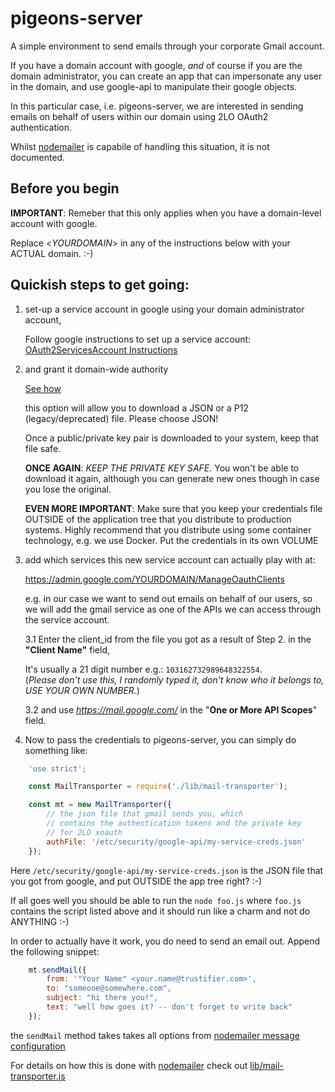 # pigeons-server

A simple environment to send emails through your corporate Gmail account.

If you have a domain account with google, *and* of course if you are the domain
administrator, you can create an app that can impersonate any user in the domain,
and use google-api to manipulate their google objects.  

In this particular case, i.e. pigeons-server, we are interested in sending
emails on behalf of users within our domain using 2LO OAuth2 authentication.

Whilst [nodemailer](https://github.com/nodemailer/nodemailer) is capabile of handling
this situation, it is not documented.

## Before you begin

**IMPORTANT**: Remeber that this only applies when you have a domain-level account with
google.

Replace &lt;*YOURDOMAIN*&gt; in any of the instructions below with your ACTUAL domain. :-)

## Quickish steps to get going:

1. set-up a service account in google using your domain administrator account,

	Follow google instructions to set up a service account:
	[OAuth2ServicesAccount Instructions](https://developers.google.com/identity/protocols/OAuth2ServiceAccount)
	
2. and grant it domain-wide authority

	[See how](https://developers.google.com/identity/protocols/OAuth2ServiceAccount#delegatingauthority)

   this option will allow you to download a JSON or a P12 (legacy/deprecated) 
   file. Please choose JSON! 
   
   Once a public/private key pair is downloaded to your system, keep that file safe.

   **ONCE AGAIN**: *KEEP THE PRIVATE KEY SAFE*. You won't be able to download
	it again, although you can generate new ones though in case you lose the original.

   **EVEN MORE IMPORTANT**: 
	Make sure that you keep your credentials file OUTSIDE of the application tree 
	that you distribute to production systems.
	Highly recommend that you distribute using some container technology, e.g. we use
	Docker.  Put the credentials in its own VOLUME 
	
 
3. add which services this new service account can actually play with at:

	https://admin.google.com/YOURDOMAIN/ManageOauthClients
 
   e.g. in our case we want to send out emails on behalf of our users, so we will add
   the gmail service as one of the APIs we can access through the service account.

   3.1 Enter the client_id from the file you got as a result of Step 2. in the **"Client Name"** field,

   	It's usually a 21 digit number e.g.: `103162732989648322554`.  
   	(*Please don't use this, I randomly typed it, don't know who it belongs to, USE YOUR OWN NUMBER.*)

   3.2 and use *https://mail.google.com/* in the "**One or More API Scopes**" field.


4. Now to pass the credentials to pigeons-server, you can simply do something like:

```javascript
	'use strict';

	const MailTransporter = require('./lib/mail-transporter');

	const mt = new MailTransporter({
		// the json file that gmail sends you, which 
		// contains the authentication tokens and the private key
		// for 2LO xoauth
		authFile: '/etc/security/google-api/my-service-creds.json'
	});

```

   Here `/etc/security/google-api/my-service-creds.json` is the JSON file that you got from google, and
   put OUTSIDE the app tree right? :-)


If all goes well you should be able to run the `node foo.js` where `foo.js` contains 
the script listed above and it should run like a charm and not do ANYTHING :-)

In order to actually have it work, you do need to send an email out. Append the following snippet:


```javascript
	mt.sendMail({
		from: '"Your Name" <your.name@trustifier.com>', 
		to: "someone@somewhere.com", 
		subject: "hi there you!",
		text: "well how goes it? -- don't forget to write back"
  	});

```

the `sendMail` method takes takes all options from [nodemailer message configuration](http://nodemailer.com/message/)

For details on how this is done with [nodemailer](http://nodemailer.com/) check out [lib/mail-transporter.js](lib/mail-transporter.js)



